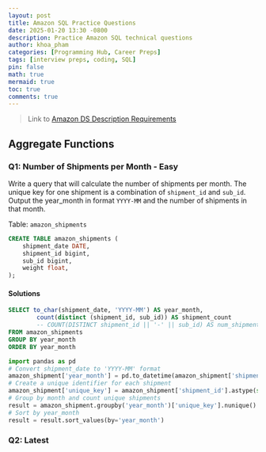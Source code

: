 ```yaml
---
layout: post
title: Amazon SQL Practice Questions
date: 2025-01-20 13:30 -0800
description: Practice Amazon SQL technical questions
author: khoa_pham
categories: [Programming Hub, Career Preps]
tags: [interview preps, coding, SQL]
pin: false
math: true
mermaid: true
toc: true
comments: true
---
```


> Link to [Amazon DS Description Requirements](https://d2tw286t6volch.cloudfront.net/index.html#/lessons/2RUdJIA_cHNU6D7wWnQi4SmW_5ulKVAj)


## Aggregate Functions
### Q1: Number of Shipments per Month - Easy
Write a query that will calculate the number of shipments per month. The unique key for one shipment is a combination of `shipment_id` and `sub_id`. Output the year_month in format `YYYY-MM` and the number of shipments in that month.

Table: `amazon_shipments`
```sql
CREATE TABLE amazon_shipments (
    shipment_date DATE,
    shipment_id bigint,
    sub_id bigint,
    weight float,
);
```

#### Solutions

```sql
SELECT to_char(shipment_date, 'YYYY-MM') AS year_month,                -- Extract Year-Month
        count(distinct (shipment_id, sub_id)) AS shipment_count        -- Count unique shipments
        -- COUNT(DISTINCT shipment_id || '-' || sub_id) AS num_shipments
FROM amazon_shipments
GROUP BY year_month
ORDER BY year_month
```

```python
import pandas as pd
# Convert shipment_date to 'YYYY-MM' format
amazon_shipment['year_month'] = pd.to_datetime(amazon_shipment['shipment_date']).dt.to_period('M')
# Create a unique identifier for each shipment
amazon_shipment['unique_key'] = amazon_shipment['shipment_id'].astype(str) + '_' + amazon_shipment['sub_id'].astype(str)
# Group by month and count unique shipments
result = amazon_shipment.groupby('year_month')['unique_key'].nunique().to_frame('count').reset_index()
# Sort by year_month
result = result.sort_values(by='year_month')
```

### Q2: Latest